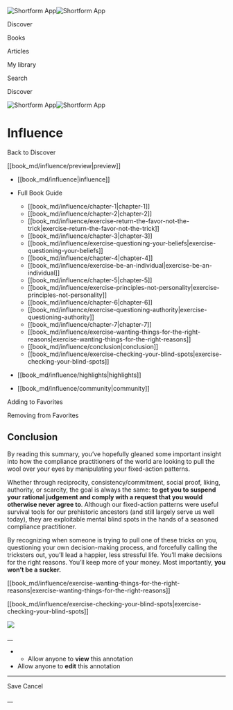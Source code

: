 ![Shortform App](/img/logo.36a2399e.svg)![Shortform App](/img/logo-dark.70c1b072.svg)

Discover

Books

Articles

My library

Search

Discover

![Shortform App](/img/logo.36a2399e.svg)![Shortform App](/img/logo-dark.70c1b072.svg)

# Influence

Back to Discover

[[book_md/influence/preview|preview]]

  * [[book_md/influence|influence]]
  * Full Book Guide

    * [[book_md/influence/chapter-1|chapter-1]]
    * [[book_md/influence/chapter-2|chapter-2]]
    * [[book_md/influence/exercise-return-the-favor-not-the-trick|exercise-return-the-favor-not-the-trick]]
    * [[book_md/influence/chapter-3|chapter-3]]
    * [[book_md/influence/exercise-questioning-your-beliefs|exercise-questioning-your-beliefs]]
    * [[book_md/influence/chapter-4|chapter-4]]
    * [[book_md/influence/exercise-be-an-individual|exercise-be-an-individual]]
    * [[book_md/influence/chapter-5|chapter-5]]
    * [[book_md/influence/exercise-principles-not-personality|exercise-principles-not-personality]]
    * [[book_md/influence/chapter-6|chapter-6]]
    * [[book_md/influence/exercise-questioning-authority|exercise-questioning-authority]]
    * [[book_md/influence/chapter-7|chapter-7]]
    * [[book_md/influence/exercise-wanting-things-for-the-right-reasons|exercise-wanting-things-for-the-right-reasons]]
    * [[book_md/influence/conclusion|conclusion]]
    * [[book_md/influence/exercise-checking-your-blind-spots|exercise-checking-your-blind-spots]]
  * [[book_md/influence/highlights|highlights]]
  * [[book_md/influence/community|community]]



Adding to Favorites 

Removing from Favorites 

## Conclusion

By reading this summary, you’ve hopefully gleaned some important insight into how the compliance practitioners of the world are looking to pull the wool over your eyes by manipulating your fixed-action patterns.

Whether through reciprocity, consistency/commitment, social proof, liking, authority, or scarcity, the goal is always the same: **to get you to suspend your rational judgement and comply with a request that you would otherwise never agree to**. Although our fixed-action patterns were useful survival tools for our prehistoric ancestors (and still largely serve us well today), they are exploitable mental blind spots in the hands of a seasoned compliance practitioner.

By recognizing when someone is trying to pull one of these tricks on you, questioning your own decision-making process, and forcefully calling the tricksters out, you’ll lead a happier, less stressful life. You’ll make decisions for the right reasons. You’ll keep more of your money. Most importantly, **you won’t be a sucker.**

[[book_md/influence/exercise-wanting-things-for-the-right-reasons|exercise-wanting-things-for-the-right-reasons]]

[[book_md/influence/exercise-checking-your-blind-spots|exercise-checking-your-blind-spots]]

![](https://bat.bing.com/action/0?ti=56018282&Ver=2&mid=f6b2a3c7-32ff-48cf-a24a-261677b73d4e&sid=49fff5b0636c11eeb9c611038afc8668&vid=4a005010636c11ee80c703d4c4a7acd5&vids=0&msclkid=N&pi=0&lg=en-US&sw=800&sh=600&sc=24&nwd=1&tl=Shortform%20%7C%20Book&p=https%3A%2F%2Fwww.shortform.com%2Fapp%2Fbook%2Finfluence%2Fconclusion&r=&lt=342&evt=pageLoad&sv=1&rn=931530)

__

  *   * Allow anyone to **view** this annotation
  * Allow anyone to **edit** this annotation



* * *

Save Cancel

__



